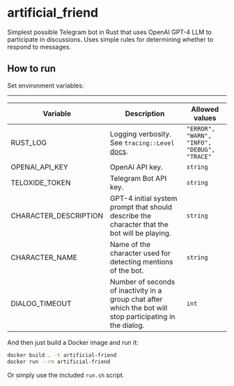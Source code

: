 # artificial_friend

Simplest possible Telegram bot in Rust that uses OpenAI GPT-4 LLM to participate in discussions. Uses simple rules for determining whether to respond to messages.

## How to run

Set environment variables:

---

| Variable              | Description                                                                                                               | Allowed values                              |
| --------------------- | ------------------------------------------------------------------------------------------------------------------------- | ------------------------------------------- |
| RUST_LOG              | Logging verbosity. See `tracing::Level` [docs](https://docs.rs/tracing/0.1.37/tracing/struct.Level.html#implementations). | `"ERROR", "WARN", "INFO", "DEBUG", "TRACE"` |
| OPENAI_API_KEY        | OpenAI API key.                                                                                                           | `string`                                    |
| TELOXIDE_TOKEN        | Telegram Bot API key.                                                                                                     | `string`                                    |
| CHARACTER_DESCRIPTION | GPT-4 initial system prompt that should describe the character that the bot will be playing.                              | `string`                                    |
| CHARACTER_NAME        | Name of the character used for detecting mentions of the bot.                                                             | `string`                                    |
| DIALOG_TIMEOUT        | Number of seconds of inactivity in a group chat after which the bot will stop participating in the dialog.                | `int`                                       |

And then just build a Docker image and run it:

```bash
docker build . -t artificial-friend
docker run --rm artificial-friend
```

Or simply use the included `run.sh` script.
